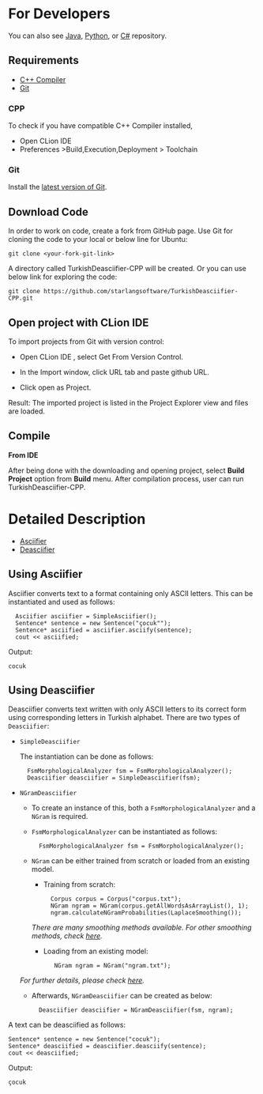 For Developers
============

You can also see [Java](https://github.com/starlangsoftware/TurkishDeasciifier), [Python](https://github.com/starlangsoftware/TurkishDeasciifier-Py), or [C#](https://github.com/starlangsoftware/TurkishDeasciifier-CS) repository.

## Requirements

* [C++ Compiler](#cpp)
* [Git](#git)


### CPP
To check if you have compatible C++ Compiler installed,
* Open CLion IDE 
* Preferences >Build,Execution,Deployment > Toolchain  

### Git

Install the [latest version of Git](https://git-scm.com/book/en/v2/Getting-Started-Installing-Git).

## Download Code

In order to work on code, create a fork from GitHub page. 
Use Git for cloning the code to your local or below line for Ubuntu:

	git clone <your-fork-git-link>

A directory called TurkishDeasciifier-CPP will be created. Or you can use below link for exploring the code:

	git clone https://github.com/starlangsoftware/TurkishDeasciifier-CPP.git

## Open project with CLion IDE

To import projects from Git with version control:

* Open CLion IDE , select Get From Version Control.

* In the Import window, click URL tab and paste github URL.

* Click open as Project.

Result: The imported project is listed in the Project Explorer view and files are loaded.


## Compile

**From IDE**

After being done with the downloading and opening project, select **Build Project** option from **Build** menu. After compilation process, user can run TurkishDeasciifier-CPP.

Detailed Description
============

+ [Asciifier](#using-asciifier)
+ [Deasciifier](#using-deasciifier)

## Using Asciifier

Asciifier converts text to a format containing only ASCII letters. This can be instantiated and used as follows:

      Asciifier asciifier = SimpleAsciifier();
      Sentence* sentence = new Sentence("çocuk"");
      Sentence* asciified = asciifier.asciify(sentence);
      cout << asciified;

Output:
    
    cocuk      

## Using Deasciifier

Deasciifier converts text written with only ASCII letters to its correct form using corresponding letters in Turkish alphabet. There are two types of `Deasciifier`:


* `SimpleDeasciifier`

    The instantiation can be done as follows:  
    
        FsmMorphologicalAnalyzer fsm = FsmMorphologicalAnalyzer();
        Deasciifier deasciifier = SimpleDeasciifier(fsm);
     
* `NGramDeasciifier`
    
    * To create an instance of this, both a `FsmMorphologicalAnalyzer` and a `NGram` is required. 
    
    * `FsmMorphologicalAnalyzer` can be instantiated as follows:
        
            FsmMorphologicalAnalyzer fsm = FsmMorphologicalAnalyzer();
    
    * `NGram` can be either trained from scratch or loaded from an existing model.
        
        * Training from scratch:
                
                Corpus corpus = Corpus("corpus.txt"); 
                NGram ngram = NGram(corpus.getAllWordsAsArrayList(), 1);
                ngram.calculateNGramProbabilities(LaplaceSmoothing());
                
        *There are many smoothing methods available. For other smoothing methods, check [here](https://github.com/olcaytaner/NGram).*       
        * Loading from an existing model:
     
                 NGram ngram = NGram("ngram.txt");

	*For further details, please check [here](https://github.com/starlangsoftware/NGram).*        
            
    * Afterwards, `NGramDeasciifier` can be created as below:
        
            Deasciifier deasciifier = NGramDeasciifier(fsm, ngram);
     
A text can be deasciified as follows:
     
    Sentence* sentence = new Sentence("cocuk");
    Sentence* deasciified = deasciifier.deasciify(sentence);
    cout << deasciified;
    
Output:

    çocuk
